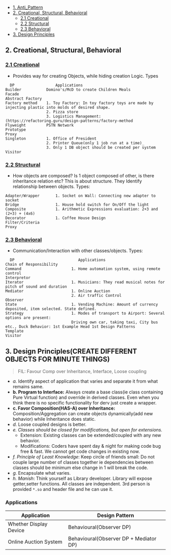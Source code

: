 - [1. Anti_Pattern](#Anti_Pattern)
- [2. Creational, Structural, Behavioral](#comp)
  - [2.1 Creational](#cre)
  - [2.2 Structural](#str)
  - [2.3 Behavioral](#beh)
- [3. Design Principles](#dp)

<a name=comp></a>
## 2. Creational, Structural, Behavioral

<a name=cre></a>
### [2.1 Creational](Creational)
- Provides way for creating Objects, while hiding creation Logic. Types
```console
  DP                  Applications
Builder           Domino's/McD to create Children Meals
Facade
Abstract Factory
Factory method    1. Toy Factory: In toy factory toys are made by injecting plastic into molds of desired shape.
                  2. Pizza store
                  3. Logistics Management: (https://refactoring.guru/design-patterns/factory-method
Flyweight         PSTN Network
Prototype
Proxy
Singleton         1. Office of President
                  2. Printer Queue(only 1 job run at a time)_
                  3. Only 1 DB object should be created per system
Visitor
```

<a name=str></a>
### [2.2 Structural](Structural)
- How objects are composed? Is 1 object composed of other, is there inheritance relation etc? This is about structure. They Identify relationship between objects. Types:
```console
Adapter/Wrapper       1. Socket on Wall: Connecting new adapter to socket
Bridge                1. House hold switch for On/Off the light
Composite             1. Arithmetic Expressions evaluation: 2+3 and (2+3) + (4x6)
Decorator             1. Coffee House Design
Filter/Criteria
Proxy
```

<a name=beh></a>
### [2.3 Behavioral](Behavioral)
- Communication/Interaction with other classes/objects. Types:
```console
  DP                            Applications
Chain of Responsibility
Command                      1. Home automation system, using remote control
Interpretor
Iterator                     1. Musicians: They read musical notes for pitch of sound and duration
Mediator                     1. Online Auction
                             2. Air traffic Control
Observer
State                        1. Vending Machine: Amount of currency deposited, item selected. State defined.
Strategy                     1. Modes of transport to Airport: Several options are present: 
                             Driving own car, taking taxi, City bus etc., Duck Behavior: 1st Example Head 1st Design Patterns
Template
Visitor
```

<a name=dp></a>
## 3. Design Principles(CREATE DIFFERENT OBJECTS FOR MINUTE THINGS)
> FIL: Favour Comp over Inheritance, Interface, Loose coupling
- _a._ Identify aspect of application that varies and separate it from what remains same.
- **b. Program to Interface:** Always create a base class(ie class containing Pure Virtual function) and override in derived classes. Even when you think there is no specific functionality for derv just create a wrapper.
- **c. Favor Composition(HAS-A) over Inheritance:** Composition/Aggregation can create objects dynamically(add new behavior) while Inheritance does static.
- _d._ Loose coupled designs is better.
- _e. Classes should be closed for modifications, but open for extensions._
  - Extension: Existing classes can be extended/coupled with any new behavior.
  - Modifications: Coders have spent day & night for making code bug free & fast. We cannot get code changes in existing now.
- _f. Principle of Least Knowledge_: Keep circle of friends small: Do not couple large number of classes together ie dependencies between classes should be minimum else change in 1 will break the code.
- _g._ Encapsulate what varies.
- _h. Manish_: Think yourself as Library developer. Library will expose getter,setter functions. All classes are independent. 3rd person is provided `*.so` and header file and he can use it.

### Applications
|Application|Design Pattern|
|---|---|
|Whether Display Device|Behavioural(Observer DP)|
|Online Auction System|Behavioural(Observer DP + Mediator DP)|
